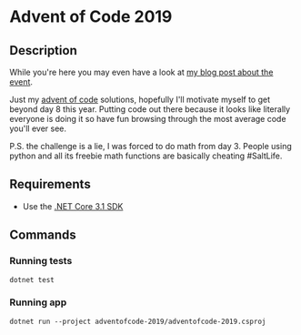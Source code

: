 # Advent of Code 2019

## Description

While you're here you may even have a look at [my blog post about the event](https://www.codingnagger.com/2019/12/02/advent-of-code-2019-game-on/).

Just my [advent of code](https://adventofcode.com/2019) solutions, hopefully I'll motivate myself to get beyond day 8 this year. Putting code out there because it looks like literally everyone is doing it so have fun browsing through the most average code you'll ever see.

P.S. the challenge is a lie, I was forced to do math from day 3. People using python and all its freebie math functions are basically cheating #SaltLife.

## Requirements

* Use the [.NET Core 3.1 SDK](https://dotnet.microsoft.com/download/dotnet-core/3.1)

## Commands

### Running tests

```
dotnet test
```

### Running app

```
dotnet run --project adventofcode-2019/adventofcode-2019.csproj
```